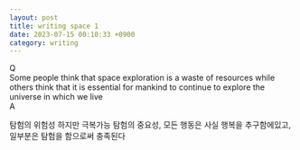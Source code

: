 ```yaml
---
layout: post
title: writing space 1
date: 2023-07-15 00:10:33 +0900
category: writing
---
```


Q
<br/>
Some people think that space exploration is a waste of resources while others think that it is essential for mankind to continue to explore the universe in which we live
<br/>
A
<br/>

탐험의 위험성 하지만 극복가능
탐험의 중요성, 모든 행동은 사실 행복을 추구함에있고, 일부분은 탐험을 함으로써 충족된다
